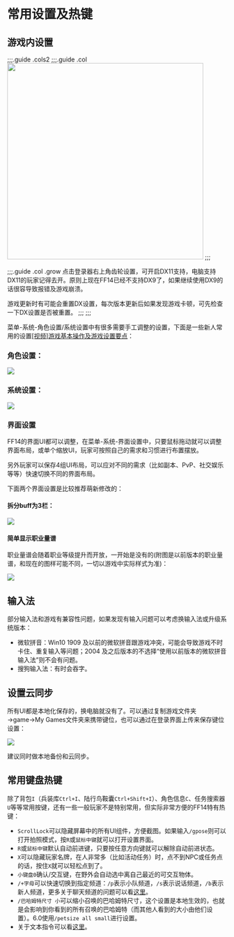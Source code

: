 # 常用设置及热键

## 游戏内设置

;;;.guide .cols2
;;;.guide .col
<img src="./config.assets/dx9.jpg" width="450px" />
;;;

;;;.guide .col .grow
点击登录器右上角齿轮设置，可开启DX11支持，电脑支持DX11的玩家记得去开。原则上现在FF14已经不支持DX9了，如果继续使用DX9的话很容导致报错及游戏崩溃。

游戏更新时有可能会重置DX设置，每次版本更新后如果发现游戏卡顿，可先检查一下DX设置是否被重置。
;;;
;;;

菜单-系统-角色设置/系统设置中有很多需要手工调整的设置，下面是一些新人常用的设置[[视频]游戏基本操作及游戏设置要点](https://www.bilibili.com/video/av24058024/)：

### 角色设置：

![](./config.assets/set1.jpg)

### 系统设置：

![](./config.assets/set2.jpg)

### 界面设置
FF14的界面UI都可以调整，在菜单-系统-界面设置中，只要鼠标拖动就可以调整界面布局，或单个缩放UI，玩家可按照自己的需求和习惯进行布置摆放。

另外玩家可以保存4组UI布局，可以应对不同的需求（比如副本、PvP、社交娱乐等等）快速切换不同的界面布局。

下面两个界面设置是比较推荐萌新修改的：

#### 拆分buff为3栏：

![](./config.assets/set3.jpg)

#### 简单显示职业量谱
职业量谱会随着职业等级提升而开放，一开始是没有的(附图是以前版本的职业量谱，和现在的图样可能不同，一切以游戏中实际样式为准)：

![](./config.assets/set4.jpg)

## 输入法

部分输入法和游戏有兼容性问题，如果发现有输入问题可以考虑换输入法或升级系统版本：

* 微软拼音：Win10 1909 及以前的微软拼音跟游戏冲突，可能会导致游戏不时卡住、重复输入等问题；2004 及之后版本的不选择“使用以前版本的微软拼音输入法”则不会有问题。
* 搜狗输入法：有时会吞字。

## 设置云同步

所有UI都是本地化保存的，换电脑就没有了。可以通过复制游戏文件夹→game→My Games文件夹来携带键位，也可以通过在登录界面上传来保存键位设置：

![](./config.assets/backup.png)

建议同时做本地备份和云同步。

## 常用键盘热键

除了背包`I`（兵装库`Ctrl+I`、陆行鸟鞍囊`Ctrl+Shift+I`）、角色信息`C`、任务搜索器`U`等等常用按键，还有一些一般玩家不是特别常用，但实际非常方便的FF14特有热键：

* `ScrollLock`可以隐藏屏幕中的所有UI组件，方便截图。如果输入`/gpose`则可以打开拍照模式，按`R`或`鼠标中键`就可以打开设置界面。
* `R`或`鼠标中键`默认自动前进键，只要按任意方向键就可以解除自动前进状态。
* `X`可以隐藏玩家名牌，在人非常多（比如活动任务）时，点不到NPC或任务点的话，按住`X`就可以轻松点到了。
* `小键盘0`确认/交互键，在野外会自动选中离自己最近的可交互物体。
* `/+字母`可以快速切换到指定频道：`/p`表示小队频道，`/s`表示说话频道，`/b`表示新人频道，更多关于聊天频道的问题可以看[这里](/ui/communication.md)。
* `/巴哈姆特尺寸 小`可以缩小召唤的巴哈姆特尺寸，这个设置是本地生效的，也就是会影响到你看到的所有召唤的巴哈姆特（而其他人看到的大小由他们设置）。6.0使用`/petsize all small`进行设置。
* 关于文本指令可以看[这里](https://ff14.huijiwiki.com/wiki/%E6%96%87%E6%9C%AC%E6%8C%87%E4%BB%A4)。
